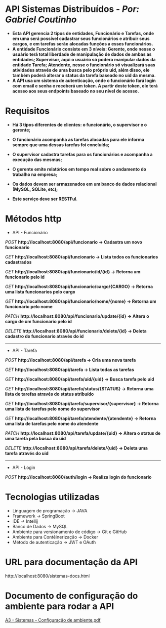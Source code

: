 # API Sistemas Distribuídos - *Por: Gabriel Coutinho*
* **Esta API gerencia 2 tipos de entidades, Funcionário e Tarefas, onde em uma será possível cadastrar seus funcionários e atribuir seus cargos, e em tarefas serão alocadas funções a esses funcionários.**
* **A entidade Funcionário consiste em 3 níveis: Gerente, onde nesse o usuário terá total liberdade de manipulação de dados de ambas as entidades; Supervisor, aqui o usuário só podera manipular dados da entidade Tarefa; Atendente, nesse o funcionário só visualizará suas atividades através de uma busca pelo próprio uid, além disso, ele também poderá alterar o status da tarefa baseado no uid da mesma.**
* **A API usa um sistema de autenticação, onde o funcionário fará login com email e senha e receberá um token. A partir deste token, ele terá acesso aos seus endpoints baseado no seu nível de acesso.**

# Requisitos
* **Há 3 tipos diferentes de clientes: o funcionário, o supervisor e o gerente;**

* **O funcionário acompanha as tarefas alocadas para ele informa sempre que uma dessas tarefas foi concluída;**

* **O supervisor cadastra tarefas para os funcionários e acompanha a execução das mesmas;**

* **O gerente emite relatórios em tempo real sobre o andamento do trabalho na empresa;**

* **Os dados devem ser armazenados em um banco de dados relacional (MySQL, SQLite, etc);**

* **Este serviço deve ser RESTFul.**

# Métodos http
* API - Funcionário
  
*POST*
**http://localhost:8080/api/funcionario -> Cadastra um novo funcionario**

*GET*
**http://localhost:8080/api/funcionario -> Lista todos os funcionarios cadastrados**

*GET*
**http://localhost:8080/api/funcionario/id/{id} -> Retorna um funcionario pelo id**

*GET*
**http://localhost:8080/api/funcionario/cargo/{CARGO} -> Retorna uma lista funcionarios pelo cargo**

*GET*
**http://localhost:8080/api/funcionario/nome/{nome} -> Retorna um funcionario pelo nome**

*PATCH*
**http://localhost:8080/api/funcionario/update/{id} -> Altera o cargo de um funcionario pelo id**

*DELETE*
**http://localhost:8080/api/funcionario/delete/{id} -> Deleta cadastro do funcionario através do id**

****

* API - Tarefa

*POST*
**http://localhost:8080/api/tarefa -> Cria uma nova tarefa**

*GET*
**http://localhost:8080/api/tarefa -> Lista todas as tarefas**

*GET*
**http://localhost:8080/api/tarefa/uid/{uid} -> Busca tarefa pelo uid**

*GET*
**http://localhost:8080/api/tarefa/status/{STATUS} -> Retorna uma lista de tarefas através do status atribuído**

*GET*
**http://localhost:8080/api/tarefa/supervisor/{supervisor} -> Retorna uma lista de tarefas pelo nome do supervisor**

*GET*
**http://localhost:8080/api/tarefa/atendente/{atendente} -> Retorna uma lista de tarefas pelo nome do atendente**

*PATCH*
**http://localhost:8080/api/tarefa/update/{uid} -> Altera o status de uma tarefa pela busca do uid**

*DELETE*
**http://localhost:8080/api/tarefa/delete/{uid} -> Deleta uma tarefa através do uid**

****

* API - Login
  
*POST*
**http://localhost:8080/auth/login -> Realiza login do funcionario**
  
# Tecnologias utilizadas
* Linguagem de programação -> JAVA
* Framework -> SpringBoot
* IDE -> Intellij
* Banco de Dados -> MySQL
* Ambiente para versionamento de código -> Git e GitHub
* Ambiente para Contêinerização -> Docker
* Método de autenticação -> JWT e OAuth

# URL para documentação da API
http://localhost:8080/sistemas-docs.html

# Documento de configuração do ambiente para rodar a API
[A3 - Sistemas - Configuração de ambiente.pdf](https://github.com/user-attachments/files/20358339/A3.-.Sistemas.-.Configuracao.de.ambiente.pdf)







